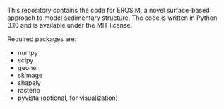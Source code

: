 This repository contains the code for EROSIM, a novel surface-based approach to model sedimentary structure. The code is written in Python 3.10 and is available under the MIT license.

Required packages are:
- numpy
- scipy
- geone
- skimage
- shapely
- rasterio
- pyvista (optional, for visualization)

